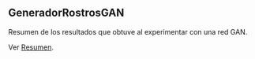 ## GeneradorRostrosGAN

Resumen de los resultados que obtuve al experimentar con una red GAN.

Ver [Resumen](Resumen.md).